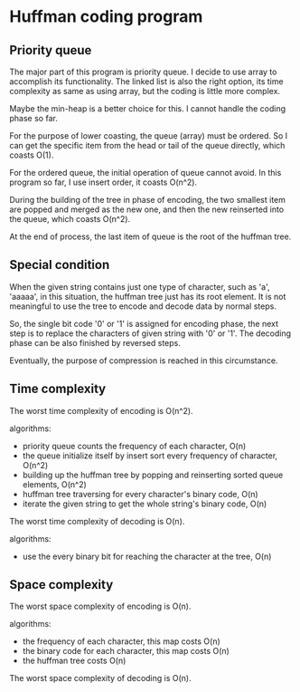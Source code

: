 # Huffman coding program

## Priority queue

The major part of this program is priority queue. I decide to use array 
to accomplish its functionality. The linked list is also the right option, 
its time complexity as same as using array, but the coding is little more 
complex. 

Maybe the min-heap is a better choice for this. I cannot handle the coding 
phase so far. 

For the purpose of lower coasting, the queue (array) must be ordered. 
So I can get the specific item from the head or tail of the queue 
directly, which coasts O(1). 

For the ordered queue, the initial operation of queue cannot avoid. In this 
program so far, I use insert order, it coasts O(n^2).

During the building of the tree in phase of encoding, the two smallest item 
are popped and merged as the new one, and then the new reinserted into the 
queue, which coasts O(n^2). 

At the end of process, the last item of queue is the root of the huffman
tree. 

## Special condition

When the given string contains just one type of character, such as 'a', 
'aaaaa', in this situation, the huffman tree just has its root element. 
It is not meaningful to use the tree to encode and decode data by normal 
steps. 

So, the single bit code '0' or '1' is assigned for encoding phase, the 
next step is to replace the characters of given string with '0' or '1'.
The decoding phase can be also finished by reversed steps.

Eventually, the purpose of compression is reached in this circumstance.

## Time complexity

The worst time complexity of encoding is O(n^2).

algorithms:
- priority queue counts the frequency of each character, O(n)
- the queue initialize itself by insert sort every frequency of character, O(n^2)
- building up the huffman tree by popping and reinserting sorted queue elements, O(n^2)
- huffman tree traversing for every character's binary code, O(n)
- iterate the given string to get the whole string's binary code, O(n)

The worst time complexity of decoding is O(n).

algorithms:
- use the every binary bit for reaching the character at the tree, O(n)


## Space complexity

The worst space complexity of encoding is O(n).

algorithms:
- the frequency of each character, this map costs O(n)
- the binary code for each character, this map costs O(n)
- the huffman tree costs O(n)

The worst space complexity of decoding is O(n).